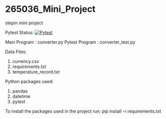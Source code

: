 # 265036_Mini_Project
stepin mini project

Pytest Status: [![Pytest](https://github.com/shubhamk09/265036_Mini_Project/actions/workflows/python-pytest.yml/badge.svg)](https://github.com/shubhamk09/265036_Mini_Project/actions/workflows/python-pytest.yml)

Main Program : converter.py
Pytest Program : converter_test.py

Data Files:
1. currency.csv
2. requirements.txt
3. temperature_record.txt

Python packages used:
1. pandas
2. datetime
3. pytest

To install the packages used in the project run:
pip install -r requirements.txt
